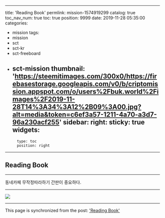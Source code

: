 
---
title: 'Reading Book'
permlink: mission-1574919299
catalog: true
toc_nav_num: true
toc: true
position: 9999
date: 2019-11-28 05:35:00
categories:
- mission
tags:
- mission
- sct
- sct-kr
- sct-freeboard
- sct-mission
thumbnail: 'https://steemitimages.com/300x0/https://firebasestorage.googleapis.com/v0/b/criptomission.appspot.com/o/users%2Fbuk.world%2Fimages%2F2019-11-28T14%3A34%3A12%2B09%3A00.jpg?alt=media&token=c6ef3a57-1211-4a70-a3d7-96a230acf255'
sidebar:
    right:
        sticky: true
widgets:
    -
        type: toc
        position: right
---


## Reading Book

---

동네카페 무작정따라하기
간판이 중요하다.

---

![](https://steemitimages.com/300x0/https://firebasestorage.googleapis.com/v0/b/criptomission.appspot.com/o/users%2Fbuk.world%2Fimages%2F2019-11-28T14%3A34%3A12%2B09%3A00.jpg?alt=media&token=c6ef3a57-1211-4a70-a3d7-96a230acf255)

- - -

This page is synchronized from the post: ['Reading Book'](https://steemit.com/@buk.world/mission-1574919299)

